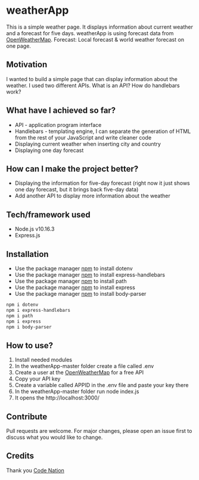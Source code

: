 # weatherApp
This is a simple weather page. It displays information about current weather and a forecast for five days.
weatherApp is using forecast data from [OpenWeatherMap](https://openweathermap.org/). Forecast: Local forecast & world weather forecast on one page.


## Motivation
I wanted to build a simple page that can display information about the weather. I used two different APIs. What is an API? How do handlebars work?

## What have I achieved so far?
* API - application program interface
* Handlebars - templating engine, I can separate the generation of HTML from the rest of your JavaScript and write cleaner code
* Displaying current weather when inserting city and country
* Displaying one day forecast


## How can I make the project better?
* Displaying the information for five-day forecast (right now it just shows one day forecast, but it brings back five-day data)
* Add another API to display more information about the weather


## Tech/framework used
* Node.js v10.16.3
* Express.js

## Installation
* Use the package manager [npm](https://www.npmjs.com/package/dotenv) to install dotenv
* Use the package manager [npm](https://www.npmjs.com/package/express-handlebars) to install express-handlebars
* Use the package manager [npm](https://www.npmjs.com/package/path) to install path
* Use the package manager [npm](https://www.npmjs.com/package/express) to install express
* Use the package manager [npm](https://www.npmjs.com/package/body-parser) to install body-parser

```bash
npm i dotenv
npm i express-handlebars
npm i path
npm i express
npm i body-parser
```

## How to use?
1. Install needed modules
2. In the weatherApp-master folder create a file called .env
3. Create a user at the [OpenWeatherMap](https://openweathermap.org/) for a free API
4. Copy your API key
5. Create a variable called APPID in the .env file and paste your key there
6. In the weatherApp-master folder run node index.js
7. It opens the http://localhost:3000/

## Contribute
Pull requests are welcome. For major changes, please open an issue first to discuss what you would like to change.

## Credits
Thank you [Code Nation](https://wearecodenation.com/)
